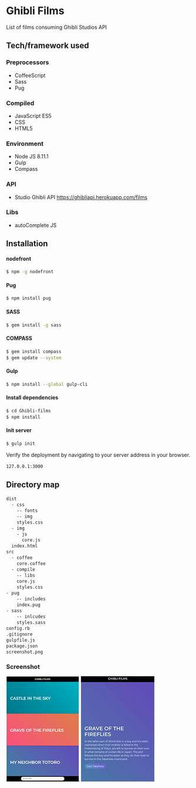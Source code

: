 # Ghibli Films

List of films consuming Ghibli Studios API

## Tech/framework used
### Preprocessors
  - CoffeeScript
  - Sass
  - Pug
### Compiled
  - JavaScript ES5
  - CSS
  - HTML5
### Environment
  - Node JS 8.11.1
  - Gulp
  - Compass
### API
  - Studio Ghibli API https://ghibliapi.herokuapp.com/films
### Libs
  - autoComplete JS
## Installation

#### nodefront
  ```sh
$ npm -g nodefront
```
#### Pug
  ```sh
$ npm install pug
```
#### SASS
  ```sh
$ gem install -g sass
```
#### COMPASS
  ```sh
$ gem install compass
$ gem update --system
```
#### Gulp
  ```sh
$ npm install --global gulp-cli
```

#### Install dependencies
  ```sh
 $ cd Ghibli-films
$ npm install
```

#### Init server
  ```sh
 $ gulp init
```
Verify the deployment by navigating to your server address in your browser.

  ```sh
 127.0.0.1:3000
```

## Directory map

    dist
      - css
        -- fonts
        -- img
        styles.css
      - img
        - js
          core.js
      index.html
    src
      - coffee
        core.coffee
      - compile
        -- libs
        core.js
        styles.css
    - pug
        -- includes
        index.pug
    - sass
        -- inlcudes
        styles.sass
    config.rb
    .gitignore
    gulpfile.js
    package.json
    screenshot.png

### Screenshot
  ![alt text](https://raw.githubusercontent.com/UrielLoredo/Ghibli-films/master/screenshot.jpg)
  ![alt text](https://raw.githubusercontent.com/UrielLoredo/Ghibli-films/master/screenshot-detail.jpg)